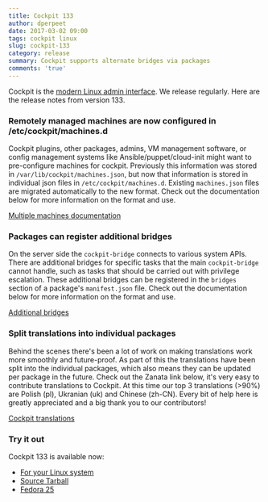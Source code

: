 ```yaml
---
title: Cockpit 133
author: dperpeet
date: 2017-03-02 09:00
tags: cockpit linux
slug: cockpit-133
category: release
summary: Cockpit supports alternate bridges via packages
comments: 'true'
---
```


Cockpit is the [modern Linux admin interface](https://cockpit-project.org/). We release
regularly. Here are the release notes from version 133.

### Remotely managed machines are now configured in /etc/cockpit/machines.d

Cockpit plugins, other packages, admins, VM management software, or config management systems like
Ansible/puppet/cloud-init might want to pre-configure machines for cockpit. Previously this information
was stored in ```/var/lib/cockpit/machines.json```, but now that information is stored in individual json
files in ```/etc/cockpit/machines.d```. Existing ```machines.json``` files are migrated automatically to the new
format. Check out the documentation below for more information on the format and use.

[Multiple machines documentation](https://cockpit-project.org/guide/133/feature-machines.html)

### Packages can register additional bridges

On the server side the ```cockpit-bridge``` connects to various system APIs. There are additional bridges for specific
tasks that the main ```cockpit-bridge``` cannot handle, such as tasks that should be carried out with privilege
escalation. These additional bridges can be registered in the ```bridges``` section of a package's ```manifest.json```
file. Check out the documentation below for more information on the format and use.

[Additional bridges](https://cockpit-project.org/guide/133/packages.html#package-bridges)

### Split translations into individual packages

Behind the scenes there's been a lot of work on making translations work more smoothly and future-proof.
As part of this the translations have been split into the individual packages, which also means they can be updated
per package in the future. Check out the Zanata link below, it's very easy to contribute translations to Cockpit.
At this time our top 3 translations (>90%) are Polish (pl), Ukranian (uk) and Chinese (zh-CN). Every bit of help
here is greatly appreciated and a big thank you to our contributors!

[Cockpit translations](https://fedora.zanata.org/project/view/cockpit?dswid=-8859)

### Try it out

Cockpit 133 is available now:

 * [For your Linux system](https://cockpit-project.org/running.html)
 * [Source Tarball](https://github.com/cockpit-project/cockpit/releases/tag/133)
 * [Fedora 25](https://bodhi.fedoraproject.org/updates/cockpit-133-1.fc25)
